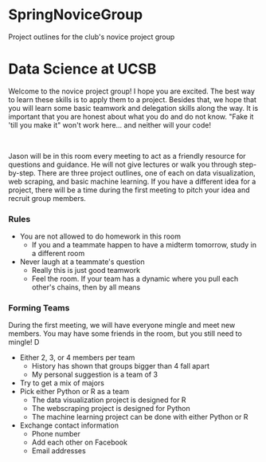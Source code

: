 # SpringNoviceGroup
Project outlines for the club's novice project group


<h1>Data Science at UCSB</h1>

<p>
	Welcome to the novice project group! I hope you are excited. The best way to learn these skills is to apply them to a project. Besides that, we hope that you will learn some basic teamwork and delegation skills along the way. It is important that you are honest about what you do and do not know. "Fake it 'till you make it" won't work here... and neither will your code! 
</p>
<br>
<p>
	Jason will be in this room every meeting to act as a friendly resource for questions and guidance. He will not give lectures or walk you through step-by-step. There are three project outlines, one of each on data visualization, web scraping, and basic machine learning. If you have a different idea for a project, there will be a time during the first meeting to pitch your idea and recruit group members.
</p>

<h3>Rules</h3>
<ul>
	<li>
		You are not allowed to do homework in this room
		<ul>
			<li>
				If you and a teammate happen to have a midterm tomorrow, study in a different room
			</li>
		</ul>
	</li>
	<li>
		Never laugh at a teammate's question
		<ul>
			<li>
				Really this is just good teamwork
			</li>
			<li>
				Feel the room. If your team has a dynamic where you pull each other's chains, then by all means
			</li>
		</ul>
	</li>
</ul>

<h3>Forming Teams</h3>
<p>
	During the first meeting, we will have everyone mingle and meet new members. You may have some friends in the room, but you still need to mingle! D
</p>
<ul>
	<li>
		Either 2, 3, or 4 members per team
		<ul>
			<li>
				History has shown that groups bigger than 4 fall apart
			</li>
			<li>
				My personal suggestion is a team of 3
			</li>
		</ul>
	</li>
	<li>
		Try to get a mix of majors
	</li>
	<li>
		Pick either Python or R as a team
		<ul>
			<li>
				The data visualization project is designed for R
			</li>
			<li>
				The webscraping project is designed for Python
			</li>
			<li>
				The machine learning project can be done with either Python or R
			</li>
		</ul>
	</li>
	<li>
		Exchange contact information
		<ul>
			<li>
				Phone number
			</li>
			<li>
				Add each other on Facebook
			</li>
			<li>
				Email addresses
			</li>
		</ul>
	</li>
</ul>

